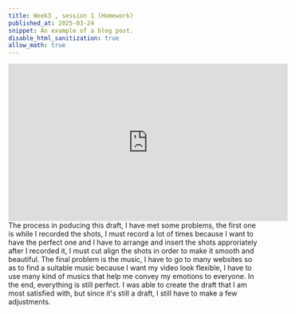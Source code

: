 ```yaml
---
title: Week3 , session 1 (Homework)
published_at: 2025-03-24
snippet: An example of a blog post.
disable_html_sanitization: true
allow_math: true
---
```

<iframe width="560" height="315" src="https://www.youtube.com/embed/qV6Fghuc5IA?si=jMHKSG7uZH_omKS8" title="YouTube video player" frameborder="0" allow="accelerometer; autoplay; clipboard-write; encrypted-media; gyroscope; picture-in-picture; web-share" referrerpolicy="strict-origin-when-cross-origin" allowfullscreen></iframe>
The process in poducing this draft, I have met some problems, the first one is while I recorded the shots, I must record a lot of times because I want to have the perfect one and I have to arrange and insert the shots approriately after I recorded it, I must cut align the shots in order to make it smooth and beautiful. The final problem is the music, I have to go to many websites so as to find a suitable music because I want my video look flexible, I have to use many kind of musics that help me convey my emotions to everyone. In the end, everything is still perfect. I was able to create the draft that I am most satisfied with, but since it's still a draft, I still have to make a few adjustments. 